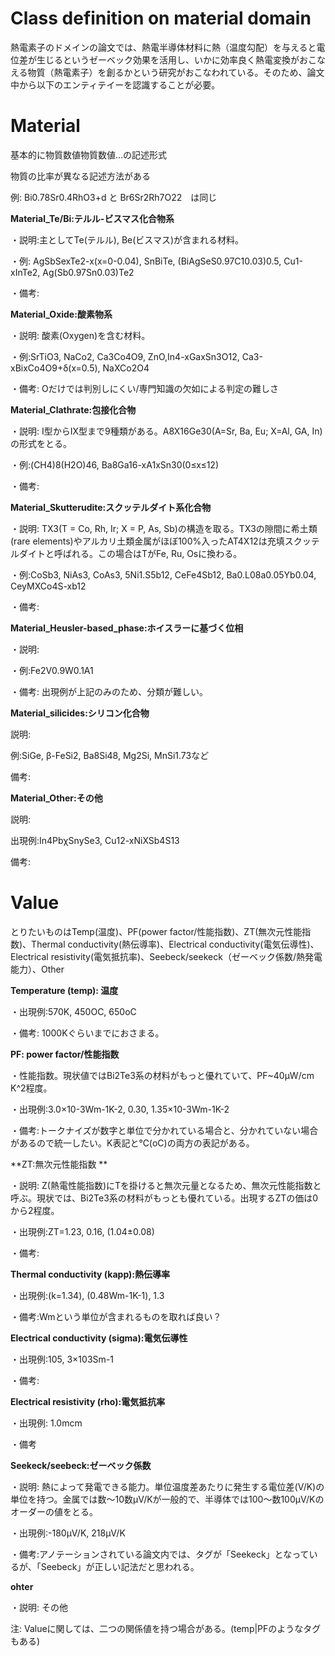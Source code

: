 # Class definition on material domain

熱電素子のドメインの論文では、熱電半導体材料に熱（温度勾配）を与えると電位差が生じるというゼーベック効果を活用し、いかに効率良く熱電変換がおこなえる物質（熱電素子）を創るかという研究がおこなわれている。そのため、論文中から以下のエンティテイーを認識することが必要。

# Material

基本的に物質数値物質数値…の記述形式

物質の比率が異なる記述方法がある

例: Bi0.78Sr0.4RhO3+d と Br6Sr2Rh7O22　は同じ

**Material_Te/Bi:テルル-ビスマス化合物系**

・説明:主としてTe(テルル), Be(ビスマス)が含まれる材料。

・例: AgSbSexTe2-x(x=0-0.04), SnBiTe, (BiAgSeS0.97C10.03)0.5, Cu1-xInTe2, Ag(Sb0.97Sn0.03)Te2

・備考:


**Material_Oxide:酸素物系**

・説明: 酸素(Oxygen)を含む材料。

・例:SrTiO3, NaCo2, Ca3Co4O9, ZnO,In4-xGaxSn3O12, Ca3-xBixCo4O9+δ(x=0.5), NaXCo2O4

・備考: Oだけでは判別しにくい/専門知識の欠如による判定の難しさ


**Material_Clathrate:包接化合物**

・説明: I型からIX型まで9種類がある。A8X16Ge30(A=Sr, Ba, Eu; X=Al, GA, In)の形式をとる。

・例:(CH4)8(H2O)46, Ba8Ga16-xA1xSn30(0&leq;x&leq;12)

・備考: 

**Material_Skutterudite:スクッテルダイト系化合物**

・説明: TX3(T = Co, Rh, Ir; X = P, As, Sb)の構造を取る。TX3の隙間に希土類(rare elements)やアルカリ土類金属がほぼ100%入ったAT4X12は充填スクッテルダイトと呼ばれる。この場合はTがFe, Ru, Osに換わる。

・例:CoSb3, NiAs3, CoAs3, 5Ni1.S5b12, CeFe4Sb12, Ba0.L08a0.05Yb0.04, CeyMXCo4S-xb12

・備考: 

**Material_Heusler-based_phase:ホイスラーに基づく位相**

・説明: 

・例:Fe2V0.9W0.1A1

・備考: 出現例が上記のみのため、分類が難しい。


**Material_silicides:シリコン化合物**

説明: 

例:SiGe, β-FeSi2, Ba8Si48, Mg2Si, MnSi1.73など

備考: 

**Material_Other:その他**

説明: 

出現例:In4PbχSnySe3, Cu12-xNiXSb4S13

備考: 

# Value

とりたいものはTemp(温度)、PF(power factor/性能指数)、ZT(無次元性能指数)、Thermal conductivity(熱伝導率)、Electrical conductivity(電気伝導性)、Electrical resistivity(電気抵抗率)、Seebeck/seekeck（ゼーベック係数/熱発電能力）、Other

**Temperature (temp): 温度**

・出現例:570K, 450OC, 650oC

・備考: 1000Kぐらいまでにおさまる。

**PF: power factor/性能指数**

・性能指数。現状値ではBi2Te3系の材料がもっと優れていて、PF~40μW/cm K^2程度。

・出現例:3.0×10-3Wm-1K-2, 0.30, 1.35×10-3Wm-1K-2

・備考:トークナイズが数字と単位で分かれている場合と、分かれていない場合があるので統一したい。K表記と℃(oC)の両方の表記がある。

**ZT:無次元性能指数 **

・説明: Z(熱電性能指数)にTを掛けると無次元量となるため、無次元性能指数と呼ぶ。現状では、Bi2Te3系の材料がもっとも優れている。出現するZTの価は0から2程度。

・出現例:ZT=1.23, 0.16, (1.04&PlusMinus;0.08)

・備考:

**Thermal conductivity (kapp):熱伝導率**

・出現例:(k=1.34), (0.48Wm-1K-1), 1.3

・備考:Wmという単位が含まれるものを取れば良い？

**Electrical conductivity (sigma):電気伝導性**

・出現例:105, 3×103Sm-1

・備考: 

**Electrical resistivity (rho):電気抵抗率**

・出現例: 1.0mcm

・備考

**Seekeck/seebeck:ゼーベック係数**

・説明: 熱によって発電できる能力。単位温度差あたりに発生する電位差(V/K)の単位を持つ。金属では数～10数μV/Kが一般的で、半導体では100～数100μV/Kのオーダーの値をとる。

・出現例:-180μV/K, 218μV/K

・備考:アノテーションされている論文内では、タグが「Seekeck」となっているが、「Seebeck」が正しい記法だと思われる。

**ohter**

・説明: その他

注: Valueに関しては、二つの関係値を持つ場合がある。(temp|PFのようなタグもある)
